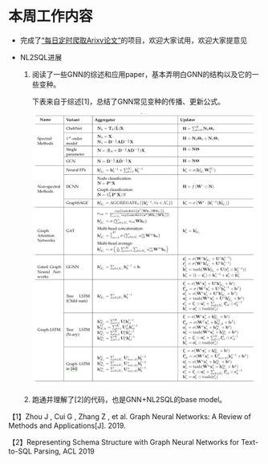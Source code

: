 # 本周工作内容

* 完成了[“每日定时爬取Arixv论文”](https://github.com/Arlenelalala/ArxivPaper)的项目，欢迎大家试用，欢迎大家提意见

* NL2SQL进展

  1. 阅读了一些GNN的综述和应用paper，基本弄明白GNN的结构以及它的一些变种。

     下表来自于综述[1]，总结了GNN常见变种的传播、更新公式。

     ![](./1.png)

  2. 跑通并理解了[2]的代码，也是GNN+NL2SQL的base model。



【1】Zhou J , Cui G , Zhang Z , et al. Graph Neural Networks: A Review of Methods and Applications[J]. 2019.

【2】Representing Schema Structure with Graph Neural Networks for Text-to-SQL Parsing, ACL 2019

